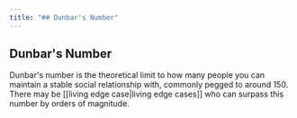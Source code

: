 ```yaml
---
title: "## Dunbar's Number"
---
```


## Dunbar's Number

Dunbar's number is the theoretical limit to how many people you can maintain a stable social relationship with, commonly pegged to around 150. There may be [[living edge case|living edge cases]] who can surpass this number by orders of magnitude.